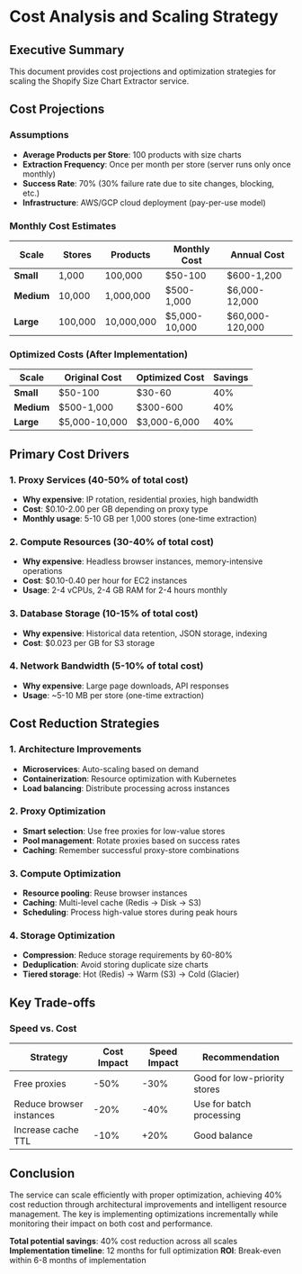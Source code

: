 # Cost Analysis and Scaling Strategy

## Executive Summary

This document provides cost projections and optimization strategies for scaling the Shopify Size Chart Extractor service.

## Cost Projections

### Assumptions
- **Average Products per Store**: 100 products with size charts
- **Extraction Frequency**: Once per month per store (server runs only once monthly)
- **Success Rate**: 70% (30% failure rate due to site changes, blocking, etc.)
- **Infrastructure**: AWS/GCP cloud deployment (pay-per-use model)

### Monthly Cost Estimates

| Scale | Stores | Products | Monthly Cost | Annual Cost |
|-------|--------|----------|-------------|-------------|
| **Small** | 1,000 | 100,000 | $50-100 | $600-1,200 |
| **Medium** | 10,000 | 1,000,000 | $500-1,000 | $6,000-12,000 |
| **Large** | 100,000 | 10,000,000 | $5,000-10,000 | $60,000-120,000 |

### Optimized Costs (After Implementation)
| Scale | Original Cost | Optimized Cost | Savings |
|-------|-------------|----------------|---------|
| **Small** | $50-100 | $30-60 | 40% |
| **Medium** | $500-1,000 | $300-600 | 40% |
| **Large** | $5,000-10,000 | $3,000-6,000 | 40% |

## Primary Cost Drivers

### 1. **Proxy Services (40-50% of total cost)**
- **Why expensive**: IP rotation, residential proxies, high bandwidth
- **Cost**: $0.10-2.00 per GB depending on proxy type
- **Monthly usage**: 5-10 GB per 1,000 stores (one-time extraction)

### 2. **Compute Resources (30-40% of total cost)**
- **Why expensive**: Headless browser instances, memory-intensive operations
- **Cost**: $0.10-0.40 per hour for EC2 instances
- **Usage**: 2-4 vCPUs, 2-4 GB RAM for 2-4 hours monthly

### 3. **Database Storage (10-15% of total cost)**
- **Why expensive**: Historical data retention, JSON storage, indexing
- **Cost**: $0.023 per GB for S3 storage

### 4. **Network Bandwidth (5-10% of total cost)**
- **Why expensive**: Large page downloads, API responses
- **Usage**: ~5-10 MB per store (one-time extraction)

## Cost Reduction Strategies

### 1. **Architecture Improvements**
- **Microservices**: Auto-scaling based on demand
- **Containerization**: Resource optimization with Kubernetes
- **Load balancing**: Distribute processing across instances

### 2. **Proxy Optimization**
- **Smart selection**: Use free proxies for low-value stores
- **Pool management**: Rotate proxies based on success rates
- **Caching**: Remember successful proxy-store combinations

### 3. **Compute Optimization**
- **Resource pooling**: Reuse browser instances
- **Caching**: Multi-level cache (Redis → Disk → S3)
- **Scheduling**: Process high-value stores during peak hours

### 4. **Storage Optimization**
- **Compression**: Reduce storage requirements by 60-80%
- **Deduplication**: Avoid storing duplicate size charts
- **Tiered storage**: Hot (Redis) → Warm (S3) → Cold (Glacier)



## Key Trade-offs

### Speed vs. Cost
| Strategy | Cost Impact | Speed Impact | Recommendation |
|----------|-------------|--------------|----------------|
| Free proxies | -50% | -30% | Good for low-priority stores |
| Reduce browser instances | -20% | -40% | Use for batch processing |
| Increase cache TTL | -10% | +20% | Good balance |



## Conclusion

The service can scale efficiently with proper optimization, achieving 40% cost reduction through architectural improvements and intelligent resource management. The key is implementing optimizations incrementally while monitoring their impact on both cost and performance.

**Total potential savings**: 40% cost reduction across all scales
**Implementation timeline**: 12 months for full optimization
**ROI**: Break-even within 6-8 months of implementation 